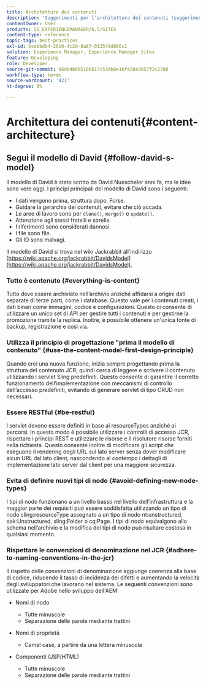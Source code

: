 ```yaml
---
title: Architettura dei contenuti
description: 'Suggerimenti per l’architettura dei contenuti (suggerimento: tutto è contenuto)'
contentOwner: User
products: SG_EXPERIENCEMANAGER/6.5/SITES
content-type: reference
topic-tags: best-practices
exl-id: bcebbdb4-20b9-4c2d-8a87-013549d686c1
solution: Experience Manager, Experience Manager Sites
feature: Developing
role: Developer
source-git-commit: 66db4b0b5106617c534b6e1bf428a3057f2c2708
workflow-type: tm+mt
source-wordcount: '421'
ht-degree: 0%

---
```


# Architettura dei contenuti{#content-architecture}

## Segui il modello di David {#follow-david-s-model}

Il modello di David è stato scritto da David Nuescheler anni fa, ma le idee sono vere oggi. I principi principali del modello di David sono i seguenti:

* I dati vengono prima, struttura dopo. Forse.
* Guidare la gerarchia dei contenuti, evitare che ciò accada.
* Le aree di lavoro sono per `clone()`, `merge()` e `update()`.
* Attenzione agli stessi fratelli e sorelle.
* I riferimenti sono considerati dannosi.
* I file sono file.
* Gli ID sono malvagi.

Il modello di David si trova nel wiki Jackrabbit all&#39;indirizzo [https://wiki.apache.org/jackrabbit/DavidsModel](https://wiki.apache.org/jackrabbit/DavidsModel).

### Tutto è contenuto {#everything-is-content}

Tutto deve essere archiviato nell’archivio anziché affidarsi a origini dati separate di terze parti, come i database. Questo vale per i contenuti creati, i dati binari come immagini, codice e configurazioni. Questo ci consente di utilizzare un unico set di API per gestire tutti i contenuti e per gestirne la promozione tramite la replica. Inoltre, è possibile ottenere un&#39;unica fonte di backup, registrazione e così via.

### Utilizza il principio di progettazione &quot;prima il modello di contenuto&quot; {#use-the-content-model-first-design-principle}

Quando crei una nuova funzione, inizia sempre progettando prima la struttura del contenuto JCR, quindi cerca di leggere e scrivere il contenuto utilizzando i servlet Sling predefiniti. Questo consente di garantire il corretto funzionamento dell’implementazione con meccanismi di controllo dell’accesso predefiniti, evitando di generare servlet di tipo CRUD non necessari.

### Essere RESTful {#be-restful}

I servlet devono essere definiti in base ai resourceTypes anziché ai percorsi. In questo modo è possibile utilizzare i controlli di accesso JCR, rispettare i principi REST e utilizzare le risorse e il risolutore risorse forniti nella richiesta. Questo consente inoltre di modificare gli script che eseguono il rendering degli URL sul lato server senza dover modificare alcun URL dal lato client, nascondendo al contempo i dettagli di implementazione lato server dal client per una maggiore sicurezza.

### Evita di definire nuovi tipi di nodo {#avoid-defining-new-node-types}

I tipi di nodo funzionano a un livello basso nel livello dell’infrastruttura e la maggior parte dei requisiti può essere soddisfatta utilizzando un tipo di nodo sling:resourceType assegnato a un tipo di nodo nt:unstructured, oak:Unstructured, sling:Folder o cq:Page. I tipi di nodo equivalgono allo schema nell’archivio e la modifica dei tipi di nodo può risultare costosa in qualsiasi momento.

### Rispettare le convenzioni di denominazione nel JCR {#adhere-to-naming-conventions-in-the-jcr}

Il rispetto delle convenzioni di denominazione aggiunge coerenza alla base di codice, riducendo il tasso di incidenza dei difetti e aumentando la velocità degli sviluppatori che lavorano nel sistema. Le seguenti convenzioni sono utilizzate per Adobe nello sviluppo dell&#39;AEM:

* Nomi di nodo

   * Tutte minuscole
   * Separazione delle parole mediante trattini

* Nomi di proprietà

   * Camel case, a partire da una lettera minuscola

* Componenti (JSP/HTML)

   * Tutte minuscole
   * Separazione delle parole mediante trattini
